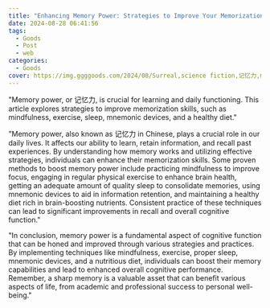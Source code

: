 ```yaml
---
title: "Enhancing Memory Power: Strategies to Improve Your Memorization Skills"
date: 2024-08-28 06:41:56
tags:
  - Goods
  - Post
  - web
categories:
  - Goods
cover: https://img.ggggoods.com/2024/08/Surreal,science fiction,记忆力,memory,technology,tech,diagrams,renderings,colors_20240830_00001_.png
---
```


"Memory power, or 记忆力, is crucial for learning and daily functioning. This article explores strategies to improve memorization skills, such as mindfulness, exercise, sleep, mnemonic devices, and a healthy diet."

"Memory power, also known as 记忆力 in Chinese, plays a crucial role in our daily lives. It affects our ability to learn, retain information, and recall past experiences. By understanding how memory works and utilizing effective strategies, individuals can enhance their memorization skills. Some proven methods to boost memory power include practicing mindfulness to improve focus, engaging in regular physical exercise to enhance brain health, getting an adequate amount of quality sleep to consolidate memories, using mnemonic devices to aid in information retention, and maintaining a healthy diet rich in brain-boosting nutrients. Consistent practice of these techniques can lead to significant improvements in recall and overall cognitive function."

"In conclusion, memory power is a fundamental aspect of cognitive function that can be honed and improved through various strategies and practices. By implementing techniques like mindfulness, exercise, proper sleep, mnemonic devices, and a nutritious diet, individuals can boost their memory capabilities and lead to enhanced overall cognitive performance. Remember, a sharp memory is a valuable asset that can benefit various aspects of life, from academic and professional success to personal well-being."
